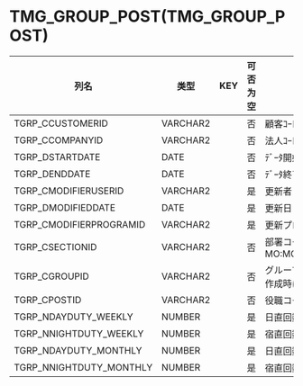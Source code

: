 # TMG_GROUP_POST(TMG_GROUP_POST)
| 列名   | 类型   | KEY  | 可否为空 | 注释   |
| ---- | ---- | ---- | ---- | ---- |
|TGRP_CCUSTOMERID|VARCHAR2||否|顧客ｺｰﾄﾞ                        固定：01                                                       |
|TGRP_CCOMPANYID|VARCHAR2||否|法人ｺｰﾄﾞ                                                                                    |
|TGRP_DSTARTDATE|DATE||否|ﾃﾞｰﾀ開始日                                                                                   |
|TGRP_DENDDATE|DATE||否|ﾃﾞｰﾀ終了日                                                                                   |
|TGRP_CMODIFIERUSERID|VARCHAR2||是|更新者                                                                                       |
|TGRP_DMODIFIEDDATE|DATE||是|更新日                                                                                       |
|TGRP_CMODIFIERPROGRAMID|VARCHAR2||是|更新プログラムID                                                                                 |
|TGRP_CSECTIONID|VARCHAR2||否|部署コード                                                       MO:MO_CSECTIONID_CK           |
|TGRP_CGROUPID|VARCHAR2||否|グループコード                       グループ作成時にIDを付番                                               |
|TGRP_CPOSTID|VARCHAR2||否|役職コード|
|TGRP_NDAYDUTY_WEEKLY|NUMBER||是|日直回数上限値(週次)|
|TGRP_NNIGHTDUTY_WEEKLY|NUMBER||是|宿直回数上限値(週次)|
|TGRP_NDAYDUTY_MONTHLY|NUMBER||是|日直回数上限値(月次)|
|TGRP_NNIGHTDUTY_MONTHLY|NUMBER||是|宿直回数上限値(月次)|
